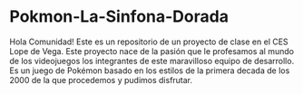 # Pokmon-La-Sinfona-Dorada
Hola Comunidad! Este es un repositorio de un proyecto de clase en el CES Lope de Vega. Este proyecto nace de la pasión que le profesamos al mundo de los videojuegos los integrantes de este maravilloso equipo de desarrollo. Es un juego de Pokémon basado en los estilos de la primera decada de los 2000 de la que procedemos y pudimos disfrutar.
